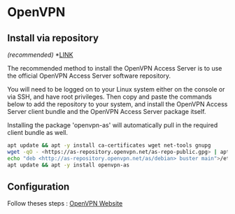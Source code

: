 # OpenVPN
Install via repository
----------------------
*(recommended)* *[LINK](<https://openvpn.net/vpn-software-packages/>)

The recommended method to install the OpenVPN Access Server is to use the official OpenVPN Access Server software repository. 

You will need to be logged on to your Linux system either on the console or via SSH, and have root privileges. Then copy and paste the commands below to add the repository to your system, and install the OpenVPN Access Server client bundle and the OpenVPN Access Server package itself. 

Installing the package 'openvpn-as' will automatically pull in the required client bundle as well.

```bash
apt update && apt -y install ca-certificates wget net-tools gnupg
wget -qO - <https://as-repository.openvpn.net/as-repo-public.gpg> | apt-key add -
echo "deb <http://as-repository.openvpn.net/as/debian> buster main">/etc/apt/sources.list.d/openvpn-as-repo.list
apt update && apt -y install openvpn-as
```

Configuration
-------------

Follow theses steps : [OpenVPN Website](<https://openvpn.net/vpn-server-resources/finishing-configuration-of-access-server/>)

